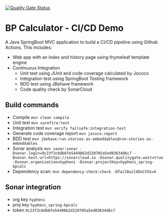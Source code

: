 [![Quality Gate Status](https://sonarcloud.io/api/project_badges/measure?project=hypheni_spring-bpcalc&metric=alert_status)](https://sonarcloud.io/summary/new_code?id=hypheni_spring-bpcalc)

# BP Calculator - CI/CD Demo
A Java SpringBoot MVC application to build a CI/CD pipeline using Github Actions. This includes:

- Web app with an index and history page using thymeleaf template engine
- Continuous Integration
    - Unit test using JUnit and code coverage calculated by Jococo
    - Integration test using SpringBoot Testing framework
    - BDD test using JBehave framework
    - Code quality check by SonarCloud

## Build commands
- Compile `mvn clean compile`
- Unit test `mvn surefire:test`
- Integration test `mvn verify failsafe:integration-test`
- Generate code coverage report `mvn jacoco:report`
- BDD test `mvn jbehave:run-stories-as-embeddables@run-stories-as-embeddables`
- Sonar analysis `mvn sonar:sonar -Dsonar.login=9c23f3c6db6fe5449862d220705a5ed03634d6c7 -Dsonar.host.url=https://sonarcloud.io -Dsonar.qualitygate.wait=true -Dsonar.organization=hypheni -Dsonar.projectKey=hypheni_spring-bpcalc`
- Dependency scan: `mvn dependency-check:check -DfailBuildOnCVSS=4`

## Sonar integration
- org key `hypheni`
- proj key `hypheni_spring-bpcalc`
- token `9c23f3c6db6fe5449862d220705a5ed03634d6c7`
